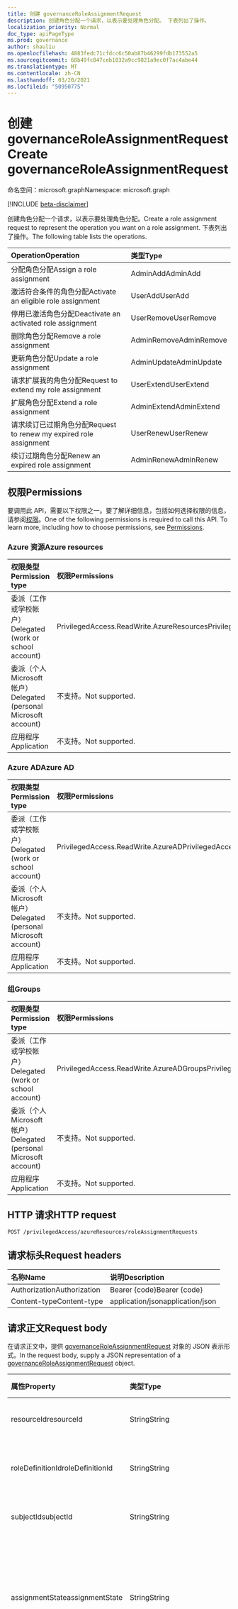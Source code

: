 ```yaml
---
title: 创建 governanceRoleAssignmentRequest
description: 创建角色分配一个请求，以表示要处理角色分配。 下表列出了操作。
localization_priority: Normal
doc_type: apiPageType
ms.prod: governance
author: shauliu
ms.openlocfilehash: 4883fedc71cfdcc6c50ab87b46299fdb173552a5
ms.sourcegitcommit: 68b49fc847ceb1032a9cc9821a9ec0f7ac4abe44
ms.translationtype: MT
ms.contentlocale: zh-CN
ms.lasthandoff: 03/20/2021
ms.locfileid: "50950775"
---
```

# <a name="create-governanceroleassignmentrequest"></a><span data-ttu-id="7748c-104">创建 governanceRoleAssignmentRequest</span><span class="sxs-lookup"><span data-stu-id="7748c-104">Create governanceRoleAssignmentRequest</span></span>

<span data-ttu-id="7748c-105">命名空间：microsoft.graph</span><span class="sxs-lookup"><span data-stu-id="7748c-105">Namespace: microsoft.graph</span></span>

[!INCLUDE [beta-disclaimer](../../includes/beta-disclaimer.md)]

<span data-ttu-id="7748c-106">创建角色分配一个请求，以表示要处理角色分配。</span><span class="sxs-lookup"><span data-stu-id="7748c-106">Create a role assignment request to represent the operation you want on a role assignment.</span></span> <span data-ttu-id="7748c-107">下表列出了操作。</span><span class="sxs-lookup"><span data-stu-id="7748c-107">The following table lists the operations.</span></span>

| <span data-ttu-id="7748c-108">Operation</span><span class="sxs-lookup"><span data-stu-id="7748c-108">Operation</span></span>                                   | <span data-ttu-id="7748c-109">类型</span><span class="sxs-lookup"><span data-stu-id="7748c-109">Type</span></span>        |
|:--------------------------------------------|:------------|
| <span data-ttu-id="7748c-110">分配角色分配</span><span class="sxs-lookup"><span data-stu-id="7748c-110">Assign a role assignment</span></span>                    | <span data-ttu-id="7748c-111">AdminAdd</span><span class="sxs-lookup"><span data-stu-id="7748c-111">AdminAdd</span></span>    |
| <span data-ttu-id="7748c-112">激活符合条件的角色分配</span><span class="sxs-lookup"><span data-stu-id="7748c-112">Activate an eligible role assignment</span></span>        | <span data-ttu-id="7748c-113">UserAdd</span><span class="sxs-lookup"><span data-stu-id="7748c-113">UserAdd</span></span>     |
| <span data-ttu-id="7748c-114">停用已激活角色分配</span><span class="sxs-lookup"><span data-stu-id="7748c-114">Deactivate an activated role assignment</span></span>     | <span data-ttu-id="7748c-115">UserRemove</span><span class="sxs-lookup"><span data-stu-id="7748c-115">UserRemove</span></span>  |
| <span data-ttu-id="7748c-116">删除角色分配</span><span class="sxs-lookup"><span data-stu-id="7748c-116">Remove a role assignment</span></span>                    | <span data-ttu-id="7748c-117">AdminRemove</span><span class="sxs-lookup"><span data-stu-id="7748c-117">AdminRemove</span></span> |
| <span data-ttu-id="7748c-118">更新角色分配</span><span class="sxs-lookup"><span data-stu-id="7748c-118">Update a role assignment</span></span>                    | <span data-ttu-id="7748c-119">AdminUpdate</span><span class="sxs-lookup"><span data-stu-id="7748c-119">AdminUpdate</span></span> |
| <span data-ttu-id="7748c-120">请求扩展我的角色分配</span><span class="sxs-lookup"><span data-stu-id="7748c-120">Request to extend my role assignment</span></span>        | <span data-ttu-id="7748c-121">UserExtend</span><span class="sxs-lookup"><span data-stu-id="7748c-121">UserExtend</span></span>  |
| <span data-ttu-id="7748c-122">扩展角色分配</span><span class="sxs-lookup"><span data-stu-id="7748c-122">Extend a role assignment</span></span>                    | <span data-ttu-id="7748c-123">AdminExtend</span><span class="sxs-lookup"><span data-stu-id="7748c-123">AdminExtend</span></span> |
| <span data-ttu-id="7748c-124">请求续订已过期角色分配</span><span class="sxs-lookup"><span data-stu-id="7748c-124">Request to renew my expired role assignment</span></span> | <span data-ttu-id="7748c-125">UserRenew</span><span class="sxs-lookup"><span data-stu-id="7748c-125">UserRenew</span></span>   |
| <span data-ttu-id="7748c-126">续订过期角色分配</span><span class="sxs-lookup"><span data-stu-id="7748c-126">Renew an expired role assignment</span></span>            | <span data-ttu-id="7748c-127">AdminRenew</span><span class="sxs-lookup"><span data-stu-id="7748c-127">AdminRenew</span></span>  |

## <a name="permissions"></a><span data-ttu-id="7748c-128">权限</span><span class="sxs-lookup"><span data-stu-id="7748c-128">Permissions</span></span>

<span data-ttu-id="7748c-p103">要调用此 API，需要以下权限之一。要了解详细信息，包括如何选择权限的信息，请参阅[权限](/graph/permissions-reference#privileged-access-permissions)。</span><span class="sxs-lookup"><span data-stu-id="7748c-p103">One of the following permissions is required to call this API. To learn more, including how to choose permissions, see [Permissions](/graph/permissions-reference#privileged-access-permissions).</span></span>

### <a name="azure-resources"></a><span data-ttu-id="7748c-131">Azure 资源</span><span class="sxs-lookup"><span data-stu-id="7748c-131">Azure resources</span></span>

| <span data-ttu-id="7748c-132">权限类型</span><span class="sxs-lookup"><span data-stu-id="7748c-132">Permission type</span></span> | <span data-ttu-id="7748c-133">权限</span><span class="sxs-lookup"><span data-stu-id="7748c-133">Permissions</span></span> |
|:--------------- |:----------- |
| <span data-ttu-id="7748c-134">委派（工作或学校帐户）</span><span class="sxs-lookup"><span data-stu-id="7748c-134">Delegated (work or school account)</span></span> | <span data-ttu-id="7748c-135">PrivilegedAccess.ReadWrite.AzureResources</span><span class="sxs-lookup"><span data-stu-id="7748c-135">PrivilegedAccess.ReadWrite.AzureResources</span></span> |
| <span data-ttu-id="7748c-136">委派（个人 Microsoft 帐户）</span><span class="sxs-lookup"><span data-stu-id="7748c-136">Delegated (personal Microsoft account)</span></span> | <span data-ttu-id="7748c-137">不支持。</span><span class="sxs-lookup"><span data-stu-id="7748c-137">Not supported.</span></span> |
| <span data-ttu-id="7748c-138">应用程序</span><span class="sxs-lookup"><span data-stu-id="7748c-138">Application</span></span> | <span data-ttu-id="7748c-139">不支持。</span><span class="sxs-lookup"><span data-stu-id="7748c-139">Not supported.</span></span> |

### <a name="azure-ad"></a><span data-ttu-id="7748c-140">Azure AD</span><span class="sxs-lookup"><span data-stu-id="7748c-140">Azure AD</span></span>

| <span data-ttu-id="7748c-141">权限类型</span><span class="sxs-lookup"><span data-stu-id="7748c-141">Permission type</span></span> | <span data-ttu-id="7748c-142">权限</span><span class="sxs-lookup"><span data-stu-id="7748c-142">Permissions</span></span> |
|:--------------- |:----------- |
| <span data-ttu-id="7748c-143">委派（工作或学校帐户）</span><span class="sxs-lookup"><span data-stu-id="7748c-143">Delegated (work or school account)</span></span> | <span data-ttu-id="7748c-144">PrivilegedAccess.ReadWrite.AzureAD</span><span class="sxs-lookup"><span data-stu-id="7748c-144">PrivilegedAccess.ReadWrite.AzureAD</span></span> |
| <span data-ttu-id="7748c-145">委派（个人 Microsoft 帐户）</span><span class="sxs-lookup"><span data-stu-id="7748c-145">Delegated (personal Microsoft account)</span></span> | <span data-ttu-id="7748c-146">不支持。</span><span class="sxs-lookup"><span data-stu-id="7748c-146">Not supported.</span></span> |
| <span data-ttu-id="7748c-147">应用程序</span><span class="sxs-lookup"><span data-stu-id="7748c-147">Application</span></span> | <span data-ttu-id="7748c-148">不支持。</span><span class="sxs-lookup"><span data-stu-id="7748c-148">Not supported.</span></span> |

### <a name="groups"></a><span data-ttu-id="7748c-149">组</span><span class="sxs-lookup"><span data-stu-id="7748c-149">Groups</span></span>

|<span data-ttu-id="7748c-150">权限类型</span><span class="sxs-lookup"><span data-stu-id="7748c-150">Permission type</span></span> | <span data-ttu-id="7748c-151">权限</span><span class="sxs-lookup"><span data-stu-id="7748c-151">Permissions</span></span> |
|:-------------- |:----------- |
| <span data-ttu-id="7748c-152">委派（工作或学校帐户）</span><span class="sxs-lookup"><span data-stu-id="7748c-152">Delegated (work or school account)</span></span> | <span data-ttu-id="7748c-153">PrivilegedAccess.ReadWrite.AzureADGroups</span><span class="sxs-lookup"><span data-stu-id="7748c-153">PrivilegedAccess.ReadWrite.AzureADGroups</span></span> |
| <span data-ttu-id="7748c-154">委派（个人 Microsoft 帐户）</span><span class="sxs-lookup"><span data-stu-id="7748c-154">Delegated (personal Microsoft account)</span></span> | <span data-ttu-id="7748c-155">不支持。</span><span class="sxs-lookup"><span data-stu-id="7748c-155">Not supported.</span></span> |
| <span data-ttu-id="7748c-156">应用程序</span><span class="sxs-lookup"><span data-stu-id="7748c-156">Application</span></span> | <span data-ttu-id="7748c-157">不支持。</span><span class="sxs-lookup"><span data-stu-id="7748c-157">Not supported.</span></span> |

## <a name="http-request"></a><span data-ttu-id="7748c-158">HTTP 请求</span><span class="sxs-lookup"><span data-stu-id="7748c-158">HTTP request</span></span>

<!-- { "blockType": "ignored" } -->

```http
POST /privilegedAccess/azureResources/roleAssignmentRequests
```

## <a name="request-headers"></a><span data-ttu-id="7748c-159">请求标头</span><span class="sxs-lookup"><span data-stu-id="7748c-159">Request headers</span></span>

| <span data-ttu-id="7748c-160">名称</span><span class="sxs-lookup"><span data-stu-id="7748c-160">Name</span></span>          | <span data-ttu-id="7748c-161">说明</span><span class="sxs-lookup"><span data-stu-id="7748c-161">Description</span></span>      |
|:--------------|:-----------------|
| <span data-ttu-id="7748c-162">Authorization</span><span class="sxs-lookup"><span data-stu-id="7748c-162">Authorization</span></span> | <span data-ttu-id="7748c-163">Bearer {code}</span><span class="sxs-lookup"><span data-stu-id="7748c-163">Bearer {code}</span></span>    |
| <span data-ttu-id="7748c-164">Content-type</span><span class="sxs-lookup"><span data-stu-id="7748c-164">Content-type</span></span>  | <span data-ttu-id="7748c-165">application/json</span><span class="sxs-lookup"><span data-stu-id="7748c-165">application/json</span></span> |

## <a name="request-body"></a><span data-ttu-id="7748c-166">请求正文</span><span class="sxs-lookup"><span data-stu-id="7748c-166">Request body</span></span>

<span data-ttu-id="7748c-167">在请求正文中，提供 [governanceRoleAssignmentRequest](../resources/governanceroleassignmentrequest.md) 对象的 JSON 表示形式。</span><span class="sxs-lookup"><span data-stu-id="7748c-167">In the request body, supply a JSON representation of a [governanceRoleAssignmentRequest](../resources/governanceroleassignmentrequest.md) object.</span></span>

| <span data-ttu-id="7748c-168">属性</span><span class="sxs-lookup"><span data-stu-id="7748c-168">Property</span></span>         | <span data-ttu-id="7748c-169">类型</span><span class="sxs-lookup"><span data-stu-id="7748c-169">Type</span></span>                                                     | <span data-ttu-id="7748c-170">说明</span><span class="sxs-lookup"><span data-stu-id="7748c-170">Description</span></span> |
|:-----------------|:---------------------------------------------------------|:--|
| <span data-ttu-id="7748c-171">resourceId</span><span class="sxs-lookup"><span data-stu-id="7748c-171">resourceId</span></span>       | <span data-ttu-id="7748c-172">String</span><span class="sxs-lookup"><span data-stu-id="7748c-172">String</span></span>                                                   | <span data-ttu-id="7748c-173">资源的 ID。</span><span class="sxs-lookup"><span data-stu-id="7748c-173">The ID of the resource.</span></span> <span data-ttu-id="7748c-174">必填。</span><span class="sxs-lookup"><span data-stu-id="7748c-174">Required.</span></span> |
| <span data-ttu-id="7748c-175">roleDefinitionId</span><span class="sxs-lookup"><span data-stu-id="7748c-175">roleDefinitionId</span></span> | <span data-ttu-id="7748c-176">String</span><span class="sxs-lookup"><span data-stu-id="7748c-176">String</span></span>                                                   | <span data-ttu-id="7748c-177">角色定义的 ID。</span><span class="sxs-lookup"><span data-stu-id="7748c-177">The ID of the role definition.</span></span> <span data-ttu-id="7748c-178">必填。</span><span class="sxs-lookup"><span data-stu-id="7748c-178">Required.</span></span> |
| <span data-ttu-id="7748c-179">subjectId</span><span class="sxs-lookup"><span data-stu-id="7748c-179">subjectId</span></span>        | <span data-ttu-id="7748c-180">String</span><span class="sxs-lookup"><span data-stu-id="7748c-180">String</span></span>                                                   | <span data-ttu-id="7748c-181">主题的 ID。</span><span class="sxs-lookup"><span data-stu-id="7748c-181">The ID of the subject.</span></span> <span data-ttu-id="7748c-182">必填。</span><span class="sxs-lookup"><span data-stu-id="7748c-182">Required.</span></span> |
| <span data-ttu-id="7748c-183">assignmentState</span><span class="sxs-lookup"><span data-stu-id="7748c-183">assignmentState</span></span>  | <span data-ttu-id="7748c-184">String</span><span class="sxs-lookup"><span data-stu-id="7748c-184">String</span></span>                                                   | <span data-ttu-id="7748c-185">工作分配的状态。</span><span class="sxs-lookup"><span data-stu-id="7748c-185">The state of assignment.</span></span> <span data-ttu-id="7748c-186">值可以是 和 `Eligible` `Active` 。</span><span class="sxs-lookup"><span data-stu-id="7748c-186">The value can be `Eligible` and `Active`.</span></span> <span data-ttu-id="7748c-187">此为必需属性。</span><span class="sxs-lookup"><span data-stu-id="7748c-187">Required.</span></span> |
| <span data-ttu-id="7748c-188">type</span><span class="sxs-lookup"><span data-stu-id="7748c-188">type</span></span>             | <span data-ttu-id="7748c-189">String</span><span class="sxs-lookup"><span data-stu-id="7748c-189">String</span></span>                                                   | <span data-ttu-id="7748c-190">请求类型。</span><span class="sxs-lookup"><span data-stu-id="7748c-190">The request type.</span></span> <span data-ttu-id="7748c-191">值可以是 `AdminAdd` `UserAdd` `AdminUpdate` `AdminRemove` `UserRemove` 、、、、、 `UserExtend` `UserRenew` 和 `AdminRenew` `AdminExtend` 。</span><span class="sxs-lookup"><span data-stu-id="7748c-191">The value can be `AdminAdd`, `UserAdd`, `AdminUpdate`, `AdminRemove`, `UserRemove`, `UserExtend`, `UserRenew`, `AdminRenew`and `AdminExtend`.</span></span> <span data-ttu-id="7748c-192">必填。</span><span class="sxs-lookup"><span data-stu-id="7748c-192">Required.</span></span> |
| <span data-ttu-id="7748c-193">reason</span><span class="sxs-lookup"><span data-stu-id="7748c-193">reason</span></span>           | <span data-ttu-id="7748c-194">String</span><span class="sxs-lookup"><span data-stu-id="7748c-194">String</span></span>                                                   | <span data-ttu-id="7748c-195">需要为请求审核和审核角色分配提供原因。</span><span class="sxs-lookup"><span data-stu-id="7748c-195">The reason needs to be provided for the role assignment request for audit and review purpose.</span></span> |
| <span data-ttu-id="7748c-196">schedule</span><span class="sxs-lookup"><span data-stu-id="7748c-196">schedule</span></span>         | [<span data-ttu-id="7748c-197">governanceSchedule</span><span class="sxs-lookup"><span data-stu-id="7748c-197">governanceSchedule</span></span>](../resources/governanceschedule.md) | <span data-ttu-id="7748c-198">请求角色分配计划。</span><span class="sxs-lookup"><span data-stu-id="7748c-198">The schedule of the role assignment request.</span></span> <span data-ttu-id="7748c-199">对于 、 `UserAdd` `AdminAdd` 、 `AdminUpdate` 和 `AdminExtend` 的请求类型，是必需的。</span><span class="sxs-lookup"><span data-stu-id="7748c-199">For request type of `UserAdd`, `AdminAdd`, `AdminUpdate`, and `AdminExtend`, it is required.</span></span> |

## <a name="response"></a><span data-ttu-id="7748c-200">响应</span><span class="sxs-lookup"><span data-stu-id="7748c-200">Response</span></span>

<span data-ttu-id="7748c-201">如果成功，此方法在响应 `201 Created` 正文中返回 响应代码和 [governanceRoleAssignmentRequest](../resources/governanceroleassignmentrequest.md) 对象。</span><span class="sxs-lookup"><span data-stu-id="7748c-201">If successful, this method returns a `201 Created` response code and a [governanceRoleAssignmentRequest](../resources/governanceroleassignmentrequest.md) object in the response body.</span></span>

### <a name="error-codes"></a><span data-ttu-id="7748c-202">错误代码</span><span class="sxs-lookup"><span data-stu-id="7748c-202">Error codes</span></span>

<span data-ttu-id="7748c-203">此 API 返回标准 HTTP 错误代码。</span><span class="sxs-lookup"><span data-stu-id="7748c-203">This API returns the standard HTTP error codes.</span></span> <span data-ttu-id="7748c-204">此外，它还返回下表中列出的错误代码。</span><span class="sxs-lookup"><span data-stu-id="7748c-204">In addition, it also returns the error codes listed in the following table.</span></span>

| <span data-ttu-id="7748c-205">错误代码</span><span class="sxs-lookup"><span data-stu-id="7748c-205">Error code</span></span>     | <span data-ttu-id="7748c-206">错误消息</span><span class="sxs-lookup"><span data-stu-id="7748c-206">Error message</span></span>                               | <span data-ttu-id="7748c-207">详细信息</span><span class="sxs-lookup"><span data-stu-id="7748c-207">Details</span></span>       |
|:---------------|:--------------------------------------------|:--------------|
| <span data-ttu-id="7748c-208">400 BadRequest</span><span class="sxs-lookup"><span data-stu-id="7748c-208">400 BadRequest</span></span> | <span data-ttu-id="7748c-209">RoleNotFound</span><span class="sxs-lookup"><span data-stu-id="7748c-209">RoleNotFound</span></span>                                | <span data-ttu-id="7748c-210">`roleDefinitionId`找不到请求正文中提供的 。</span><span class="sxs-lookup"><span data-stu-id="7748c-210">The `roleDefinitionId` provided in the request body cannot be found.</span></span> |
| <span data-ttu-id="7748c-211">400 BadRequest</span><span class="sxs-lookup"><span data-stu-id="7748c-211">400 BadRequest</span></span> | <span data-ttu-id="7748c-212">ResourceIsLocked</span><span class="sxs-lookup"><span data-stu-id="7748c-212">ResourceIsLocked</span></span>                            | <span data-ttu-id="7748c-213">请求正文中提供的资源的状态为 ， `Locked` 无法创建角色分配请求。</span><span class="sxs-lookup"><span data-stu-id="7748c-213">The resource provided in the request body is in state of `Locked` and cannot create role assignment requests.</span></span> |
| <span data-ttu-id="7748c-214">400 BadRequest</span><span class="sxs-lookup"><span data-stu-id="7748c-214">400 BadRequest</span></span> | <span data-ttu-id="7748c-215">SubjectNotFound</span><span class="sxs-lookup"><span data-stu-id="7748c-215">SubjectNotFound</span></span>                             | <span data-ttu-id="7748c-216">`subjectId`找不到请求正文中提供的 。</span><span class="sxs-lookup"><span data-stu-id="7748c-216">The `subjectId` provided in the request body cannot be found.</span></span> |
| <span data-ttu-id="7748c-217">400 BadRequest</span><span class="sxs-lookup"><span data-stu-id="7748c-217">400 BadRequest</span></span> | <span data-ttu-id="7748c-218">PendingRoleAssignmentRequest</span><span class="sxs-lookup"><span data-stu-id="7748c-218">PendingRoleAssignmentRequest</span></span>                | <span data-ttu-id="7748c-219">系统中已存在待定[governanceRoleAssignmentRequest。](../resources/governanceroleassignmentrequest.md)</span><span class="sxs-lookup"><span data-stu-id="7748c-219">There already exists a pending [governanceRoleAssignmentRequest](../resources/governanceroleassignmentrequest.md) in the system.</span></span> |
| <span data-ttu-id="7748c-220">400 BadRequest</span><span class="sxs-lookup"><span data-stu-id="7748c-220">400 BadRequest</span></span> | <span data-ttu-id="7748c-221">RoleAssignmentExists</span><span class="sxs-lookup"><span data-stu-id="7748c-221">RoleAssignmentExists</span></span>                        | <span data-ttu-id="7748c-222">系统中已存在请求创建的[governanceRoleAssignment。](../resources/governanceroleassignment.md)</span><span class="sxs-lookup"><span data-stu-id="7748c-222">The [governanceRoleAssignment](../resources/governanceroleassignment.md) requested to be created already exists in the system.</span></span> |
| <span data-ttu-id="7748c-223">400 BadRequest</span><span class="sxs-lookup"><span data-stu-id="7748c-223">400 BadRequest</span></span> | <span data-ttu-id="7748c-224">RoleAssignmentDoesNotExist</span><span class="sxs-lookup"><span data-stu-id="7748c-224">RoleAssignmentDoesNotExist</span></span>                  | <span data-ttu-id="7748c-225">系统中不存在请求更新/扩展的[governanceRoleAssignment。](../resources/governanceroleassignment.md)</span><span class="sxs-lookup"><span data-stu-id="7748c-225">The [governanceRoleAssignment](../resources/governanceroleassignment.md) requested to be updated/extended does not exist in the system.</span></span> |
| <span data-ttu-id="7748c-226">400 BadRequest</span><span class="sxs-lookup"><span data-stu-id="7748c-226">400 BadRequest</span></span> | <span data-ttu-id="7748c-227">RoleAssignmentRequestPolicyValidationFailed</span><span class="sxs-lookup"><span data-stu-id="7748c-227">RoleAssignmentRequestPolicyValidationFailed</span></span> | <span data-ttu-id="7748c-228">[governanceRoleAssignmentRequest](../resources/governanceroleassignmentrequest.md)不符合内部策略，无法创建。</span><span class="sxs-lookup"><span data-stu-id="7748c-228">The [governanceRoleAssignmentRequest](../resources/governanceroleassignmentrequest.md) does not meet internal policies and cannot be created.</span></span> |

## <a name="examples"></a><span data-ttu-id="7748c-229">示例</span><span class="sxs-lookup"><span data-stu-id="7748c-229">Examples</span></span>

<span data-ttu-id="7748c-230">以下示例显示如何使用此 API。</span><span class="sxs-lookup"><span data-stu-id="7748c-230">The following examples show how to use this API.</span></span>

### <a name="example-1-administrator-assigns-user-to-a-role"></a><span data-ttu-id="7748c-231">示例 1：管理员将用户分配给角色</span><span class="sxs-lookup"><span data-stu-id="7748c-231">Example 1: Administrator assigns user to a role</span></span>

<span data-ttu-id="7748c-232">本示例中，管理员将 nawu@contoso.com 分配给"计费读取者"角色。</span><span class="sxs-lookup"><span data-stu-id="7748c-232">In this example, an administrator assigns user nawu@contoso.com to the Billing Reader role.</span></span>

 ><span data-ttu-id="7748c-233">**注意：** 除了权限之外，此示例还要求请求者至少具有一个管理员角色分配 (`Active` `owner` 或) `user access administrator` 资源。</span><span class="sxs-lookup"><span data-stu-id="7748c-233">**Note:** In addition to the permission, this example requires that the requester have at least one `Active` administrator role assignment (`owner` or `user access administrator`) on the resource.</span></span>

| <span data-ttu-id="7748c-234">属性</span><span class="sxs-lookup"><span data-stu-id="7748c-234">Property</span></span>         | <span data-ttu-id="7748c-235">类型</span><span class="sxs-lookup"><span data-stu-id="7748c-235">Type</span></span>                                                     | <span data-ttu-id="7748c-236">必需</span><span class="sxs-lookup"><span data-stu-id="7748c-236">Required</span></span>                 | <span data-ttu-id="7748c-237">值</span><span class="sxs-lookup"><span data-stu-id="7748c-237">Value</span></span> |
|:-----------------|:---------------------------------------------------------|:-------------------------|:--|
| <span data-ttu-id="7748c-238">resourceId</span><span class="sxs-lookup"><span data-stu-id="7748c-238">resourceId</span></span>       | <span data-ttu-id="7748c-239">String</span><span class="sxs-lookup"><span data-stu-id="7748c-239">String</span></span>                                                   | <span data-ttu-id="7748c-240">是</span><span class="sxs-lookup"><span data-stu-id="7748c-240">Yes</span></span>                      | \<resourceId\> |
| <span data-ttu-id="7748c-241">roleDefinitionId</span><span class="sxs-lookup"><span data-stu-id="7748c-241">roleDefinitionId</span></span> | <span data-ttu-id="7748c-242">字符串</span><span class="sxs-lookup"><span data-stu-id="7748c-242">String</span></span>                                                   | <span data-ttu-id="7748c-243">是</span><span class="sxs-lookup"><span data-stu-id="7748c-243">Yes</span></span>                      | \<roleDefinitionId\> |
| <span data-ttu-id="7748c-244">subjectId</span><span class="sxs-lookup"><span data-stu-id="7748c-244">subjectId</span></span>        | <span data-ttu-id="7748c-245">字符串</span><span class="sxs-lookup"><span data-stu-id="7748c-245">String</span></span>                                                   | <span data-ttu-id="7748c-246">是</span><span class="sxs-lookup"><span data-stu-id="7748c-246">Yes</span></span>                      | \<subjectId\> |
| <span data-ttu-id="7748c-247">assignmentState</span><span class="sxs-lookup"><span data-stu-id="7748c-247">assignmentState</span></span>  | <span data-ttu-id="7748c-248">字符串</span><span class="sxs-lookup"><span data-stu-id="7748c-248">String</span></span>                                                   | <span data-ttu-id="7748c-249">是</span><span class="sxs-lookup"><span data-stu-id="7748c-249">Yes</span></span>                      | <span data-ttu-id="7748c-250">符合条件的/活动的</span><span class="sxs-lookup"><span data-stu-id="7748c-250">Eligible / Active</span></span> |
| <span data-ttu-id="7748c-251">type</span><span class="sxs-lookup"><span data-stu-id="7748c-251">type</span></span>             | <span data-ttu-id="7748c-252">字符串</span><span class="sxs-lookup"><span data-stu-id="7748c-252">String</span></span>                                                   | <span data-ttu-id="7748c-253">是</span><span class="sxs-lookup"><span data-stu-id="7748c-253">Yes</span></span>                      | <span data-ttu-id="7748c-254">AdminAdd</span><span class="sxs-lookup"><span data-stu-id="7748c-254">AdminAdd</span></span> |
| <span data-ttu-id="7748c-255">reason</span><span class="sxs-lookup"><span data-stu-id="7748c-255">reason</span></span>           | <span data-ttu-id="7748c-256">String</span><span class="sxs-lookup"><span data-stu-id="7748c-256">String</span></span>                                                   | <span data-ttu-id="7748c-257">取决于角色设置</span><span class="sxs-lookup"><span data-stu-id="7748c-257">depends on role Settings</span></span> |   |
| <span data-ttu-id="7748c-258">schedule</span><span class="sxs-lookup"><span data-stu-id="7748c-258">schedule</span></span>         | [<span data-ttu-id="7748c-259">governanceSchedule</span><span class="sxs-lookup"><span data-stu-id="7748c-259">governanceSchedule</span></span>](../resources/governanceschedule.md) | <span data-ttu-id="7748c-260">是</span><span class="sxs-lookup"><span data-stu-id="7748c-260">Yes</span></span>                      |   |

#### <a name="request"></a><span data-ttu-id="7748c-261">请求</span><span class="sxs-lookup"><span data-stu-id="7748c-261">Request</span></span>


# <a name="http"></a>[<span data-ttu-id="7748c-262">HTTP</span><span class="sxs-lookup"><span data-stu-id="7748c-262">HTTP</span></span>](#tab/http)
<!-- {
  "blockType": "request",
  "name": "governanceroleassignmentrequest_post_1"
}-->

```http
POST https://graph.microsoft.com/beta/privilegedAccess/azureResources/roleAssignmentRequests
Content-type: application/json

{
  "roleDefinitionId": "ea48ad5e-e3b0-4d10-af54-39a45bbfe68d",
  "resourceId": "e5e7d29d-5465-45ac-885f-4716a5ee74b5",
  "subjectId": "918e54be-12c4-4f4c-a6d3-2ee0e3661c51",
  "assignmentState": "Eligible",
  "type": "AdminAdd",
  "reason": "Assign an eligible role",
  "schedule": {
    "startDateTime": "2018-05-12T23:37:43.356Z",
    "endDateTime": "2018-11-08T23:37:43.356Z",
    "type": "Once"
  }
}
```
# <a name="c"></a>[<span data-ttu-id="7748c-263">C#</span><span class="sxs-lookup"><span data-stu-id="7748c-263">C#</span></span>](#tab/csharp)
[!INCLUDE [sample-code](../includes/snippets/csharp/governanceroleassignmentrequest-post-1-csharp-snippets.md)]
[!INCLUDE [sdk-documentation](../includes/snippets/snippets-sdk-documentation-link.md)]

# <a name="javascript"></a>[<span data-ttu-id="7748c-264">JavaScript</span><span class="sxs-lookup"><span data-stu-id="7748c-264">JavaScript</span></span>](#tab/javascript)
[!INCLUDE [sample-code](../includes/snippets/javascript/governanceroleassignmentrequest-post-1-javascript-snippets.md)]
[!INCLUDE [sdk-documentation](../includes/snippets/snippets-sdk-documentation-link.md)]

# <a name="objective-c"></a>[<span data-ttu-id="7748c-265">Objective-C</span><span class="sxs-lookup"><span data-stu-id="7748c-265">Objective-C</span></span>](#tab/objc)
[!INCLUDE [sample-code](../includes/snippets/objc/governanceroleassignmentrequest-post-1-objc-snippets.md)]
[!INCLUDE [sdk-documentation](../includes/snippets/snippets-sdk-documentation-link.md)]

# <a name="java"></a>[<span data-ttu-id="7748c-266">Java</span><span class="sxs-lookup"><span data-stu-id="7748c-266">Java</span></span>](#tab/java)
[!INCLUDE [sample-code](../includes/snippets/java/governanceroleassignmentrequest-post-1-java-snippets.md)]
[!INCLUDE [sdk-documentation](../includes/snippets/snippets-sdk-documentation-link.md)]

---


<!-- markdownlint-disable MD024 -->

#### <a name="response"></a><span data-ttu-id="7748c-267">响应</span><span class="sxs-lookup"><span data-stu-id="7748c-267">Response</span></span>

<!-- {
  "blockType": "response",
  "truncated": false,
  "@odata.type": "microsoft.graph.governanceRoleAssignmentRequest"
} -->

```http
HTTP/1.1 201 Created
Content-type: application/json

{
  "@odata.context": "https://graph.microsoft.com/beta/$metadata#governanceRoleAssignmentRequests/$entity",
  "id": "1232e4ea-741a-4be5-8044-5edabdd61672",
  "resourceId": "e5e7d29d-5465-45ac-885f-4716a5ee74b5",
  "roleDefinitionId": "ea48ad5e-e3b0-4d10-af54-39a45bbfe68d",
  "subjectId": "918e54be-12c4-4f4c-a6d3-2ee0e3661c51",
  "linkedEligibleRoleAssignmentId": "",
  "type": "AdminAdd",
  "assignmentState": "Eligible",
  "requestedDateTime": "0001-01-01T00:00:00Z",
  "reason": "Evaluate Only",
  "status": {
    "status": "InProgress",
    "subStatus": "Granted",
    "statusDetails": [
      {
        "key": "AdminRequestRule",
        "value": "Grant"
      },
      {
        "key": "ExpirationRule",
        "value": "Grant"
      },
      {
        "key": "MfaRule",
        "value": "Grant"
      }
    ]
  },
  "schedule": {
    "type": "Once",
    "startDateTime": "2018-05-12T23:37:43.356Z",
    "endDateTime": "2018-11-08T23:37:43.356Z",
    "duration": "PT0S"
  }
}
```

### <a name="example-2-user-activates-eligible-role"></a><span data-ttu-id="7748c-268">示例 2：用户激活符合条件的角色</span><span class="sxs-lookup"><span data-stu-id="7748c-268">Example 2: User activates eligible role</span></span>

<span data-ttu-id="7748c-269">本示例中，用户 nawu@contoso.com 激活符合条件的计费读取者角色。</span><span class="sxs-lookup"><span data-stu-id="7748c-269">In this example, the user nawu@contoso.com activates the eligible Billing Reader role.</span></span>

| <span data-ttu-id="7748c-270">属性</span><span class="sxs-lookup"><span data-stu-id="7748c-270">Property</span></span>         | <span data-ttu-id="7748c-271">类型</span><span class="sxs-lookup"><span data-stu-id="7748c-271">Type</span></span>                                                     | <span data-ttu-id="7748c-272">必需</span><span class="sxs-lookup"><span data-stu-id="7748c-272">Required</span></span>                 | <span data-ttu-id="7748c-273">值</span><span class="sxs-lookup"><span data-stu-id="7748c-273">Value</span></span> |
|:-----------------|:---------------------------------------------------------|:-------------------------|:--|
| <span data-ttu-id="7748c-274">resourceId</span><span class="sxs-lookup"><span data-stu-id="7748c-274">resourceId</span></span>       | <span data-ttu-id="7748c-275">String</span><span class="sxs-lookup"><span data-stu-id="7748c-275">String</span></span>                                                   | <span data-ttu-id="7748c-276">是</span><span class="sxs-lookup"><span data-stu-id="7748c-276">Yes</span></span>                      | \<resourceId\> |
| <span data-ttu-id="7748c-277">roleDefinitionId</span><span class="sxs-lookup"><span data-stu-id="7748c-277">roleDefinitionId</span></span> | <span data-ttu-id="7748c-278">字符串</span><span class="sxs-lookup"><span data-stu-id="7748c-278">String</span></span>                                                   | <span data-ttu-id="7748c-279">是</span><span class="sxs-lookup"><span data-stu-id="7748c-279">Yes</span></span>                      | \<roleDefinitionId\> |
| <span data-ttu-id="7748c-280">subjectId</span><span class="sxs-lookup"><span data-stu-id="7748c-280">subjectId</span></span>        | <span data-ttu-id="7748c-281">字符串</span><span class="sxs-lookup"><span data-stu-id="7748c-281">String</span></span>                                                   | <span data-ttu-id="7748c-282">是</span><span class="sxs-lookup"><span data-stu-id="7748c-282">Yes</span></span>                      | \<subjectId\> |
| <span data-ttu-id="7748c-283">assignmentState</span><span class="sxs-lookup"><span data-stu-id="7748c-283">assignmentState</span></span>  | <span data-ttu-id="7748c-284">字符串</span><span class="sxs-lookup"><span data-stu-id="7748c-284">String</span></span>                                                   | <span data-ttu-id="7748c-285">是</span><span class="sxs-lookup"><span data-stu-id="7748c-285">Yes</span></span>                      | <span data-ttu-id="7748c-286">活动</span><span class="sxs-lookup"><span data-stu-id="7748c-286">Active</span></span> |
| <span data-ttu-id="7748c-287">type</span><span class="sxs-lookup"><span data-stu-id="7748c-287">type</span></span>             | <span data-ttu-id="7748c-288">字符串</span><span class="sxs-lookup"><span data-stu-id="7748c-288">String</span></span>                                                   | <span data-ttu-id="7748c-289">是</span><span class="sxs-lookup"><span data-stu-id="7748c-289">Yes</span></span>                      | <span data-ttu-id="7748c-290">UserAdd</span><span class="sxs-lookup"><span data-stu-id="7748c-290">UserAdd</span></span> |
| <span data-ttu-id="7748c-291">reason</span><span class="sxs-lookup"><span data-stu-id="7748c-291">reason</span></span>           | <span data-ttu-id="7748c-292">String</span><span class="sxs-lookup"><span data-stu-id="7748c-292">String</span></span>                                                   | <span data-ttu-id="7748c-293">取决于角色设置</span><span class="sxs-lookup"><span data-stu-id="7748c-293">depends on role Settings</span></span> |   |
| <span data-ttu-id="7748c-294">schedule</span><span class="sxs-lookup"><span data-stu-id="7748c-294">schedule</span></span>         | [<span data-ttu-id="7748c-295">governanceSchedule</span><span class="sxs-lookup"><span data-stu-id="7748c-295">governanceSchedule</span></span>](../resources/governanceschedule.md) | <span data-ttu-id="7748c-296">是</span><span class="sxs-lookup"><span data-stu-id="7748c-296">Yes</span></span>                      |   |

#### <a name="request"></a><span data-ttu-id="7748c-297">请求</span><span class="sxs-lookup"><span data-stu-id="7748c-297">Request</span></span>


# <a name="http"></a>[<span data-ttu-id="7748c-298">HTTP</span><span class="sxs-lookup"><span data-stu-id="7748c-298">HTTP</span></span>](#tab/http)
<!-- {
  "blockType": "request",
  "name": "governanceroleassignmentrequest_post_2"
}-->

```http
POST https://graph.microsoft.com/beta/privilegedAccess/azureResources/roleAssignmentRequests
Content-type: application/json

{
  "roleDefinitionId": "8b4d1d51-08e9-4254-b0a6-b16177aae376",
  "resourceId": "e5e7d29d-5465-45ac-885f-4716a5ee74b5",
  "subjectId": "918e54be-12c4-4f4c-a6d3-2ee0e3661c51",
  "assignmentState": "Active",
  "type": "UserAdd",
  "reason": "Activate the owner role",
  "schedule": {
    "type": "Once",
    "startDateTime": "2018-05-12T23:28:43.537Z",
    "duration": "PT9H"
  },
  "linkedEligibleRoleAssignmentId": "e327f4be-42a0-47a2-8579-0a39b025b394"
}
```
# <a name="c"></a>[<span data-ttu-id="7748c-299">C#</span><span class="sxs-lookup"><span data-stu-id="7748c-299">C#</span></span>](#tab/csharp)
[!INCLUDE [sample-code](../includes/snippets/csharp/governanceroleassignmentrequest-post-2-csharp-snippets.md)]
[!INCLUDE [sdk-documentation](../includes/snippets/snippets-sdk-documentation-link.md)]

# <a name="javascript"></a>[<span data-ttu-id="7748c-300">JavaScript</span><span class="sxs-lookup"><span data-stu-id="7748c-300">JavaScript</span></span>](#tab/javascript)
[!INCLUDE [sample-code](../includes/snippets/javascript/governanceroleassignmentrequest-post-2-javascript-snippets.md)]
[!INCLUDE [sdk-documentation](../includes/snippets/snippets-sdk-documentation-link.md)]

# <a name="objective-c"></a>[<span data-ttu-id="7748c-301">Objective-C</span><span class="sxs-lookup"><span data-stu-id="7748c-301">Objective-C</span></span>](#tab/objc)
[!INCLUDE [sample-code](../includes/snippets/objc/governanceroleassignmentrequest-post-2-objc-snippets.md)]
[!INCLUDE [sdk-documentation](../includes/snippets/snippets-sdk-documentation-link.md)]

# <a name="java"></a>[<span data-ttu-id="7748c-302">Java</span><span class="sxs-lookup"><span data-stu-id="7748c-302">Java</span></span>](#tab/java)
[!INCLUDE [sample-code](../includes/snippets/java/governanceroleassignmentrequest-post-2-java-snippets.md)]
[!INCLUDE [sdk-documentation](../includes/snippets/snippets-sdk-documentation-link.md)]

---


#### <a name="response"></a><span data-ttu-id="7748c-303">响应</span><span class="sxs-lookup"><span data-stu-id="7748c-303">Response</span></span>

<!-- {
  "blockType": "response",
  "truncated": false,
  "@odata.type": "microsoft.graph.governanceRoleAssignmentRequest"
} -->

```http
HTTP/1.1 201 Created
Content-type: application/json

{
  "@odata.context": "https://graph.microsoft.com/beta/$metadata#governanceRoleAssignmentRequests/$entity",
  "id": "3ad49a7c-918e-4d86-9f84-fab28f8658c0",
  "resourceId": "e5e7d29d-5465-45ac-885f-4716a5ee74b5",
  "roleDefinitionId": "8b4d1d51-08e9-4254-b0a6-b16177aae376",
  "subjectId": "918e54be-12c4-4f4c-a6d3-2ee0e3661c51",
  "linkedEligibleRoleAssignmentId": "e327f4be-42a0-47a2-8579-0a39b025b394",
  "type": "UserAdd",
  "assignmentState": "Active",
  "requestedDateTime": "0001-01-01T00:00:00Z",
  "reason": "Activate the owner role",
  "status": {
    "status": "InProgress",
    "subStatus": "Granted",
    "statusDetails": [
      {
        "key": "EligibilityRule",
        "value": "Grant"
      },
      {
        "key": "ExpirationRule",
        "value": "Grant"
      },
      {
        "key": "MfaRule",
        "value": "Grant"
      },
      {
        "key": "JustificationRule",
        "value": "Grant"
      },
      {
        "key": "ActivationDayRule",
        "value": "Grant"
      },
      {
        "key": "ApprovalRule",
        "value": "Grant"
      }
    ]
  },
  "schedule": {
    "type": "Once",
    "startDateTime": "2018-05-12T23:28:43.537Z",
    "endDateTime": "0001-01-01T00:00:00Z",
    "duration": "PT9H"
  }
}
```

### <a name="example-3-user-deactivates-an-assigned-role"></a><span data-ttu-id="7748c-304">示例 3：用户停用分配的角色</span><span class="sxs-lookup"><span data-stu-id="7748c-304">Example 3: User deactivates an assigned role</span></span>

<span data-ttu-id="7748c-305">本示例中，用户 nawu@contoso.com 活动"计费读取者"角色。</span><span class="sxs-lookup"><span data-stu-id="7748c-305">In this example, the user nawu@contoso.com deactivates the active Billing Reader role.</span></span>

| <span data-ttu-id="7748c-306">属性</span><span class="sxs-lookup"><span data-stu-id="7748c-306">Property</span></span>         | <span data-ttu-id="7748c-307">类型</span><span class="sxs-lookup"><span data-stu-id="7748c-307">Type</span></span>                                                     | <span data-ttu-id="7748c-308">必需</span><span class="sxs-lookup"><span data-stu-id="7748c-308">Required</span></span> | <span data-ttu-id="7748c-309">值</span><span class="sxs-lookup"><span data-stu-id="7748c-309">Value</span></span> |
|:-----------------|:---------------------------------------------------------|:---------|:--|
| <span data-ttu-id="7748c-310">resourceId</span><span class="sxs-lookup"><span data-stu-id="7748c-310">resourceId</span></span>       | <span data-ttu-id="7748c-311">String</span><span class="sxs-lookup"><span data-stu-id="7748c-311">String</span></span>                                                   | <span data-ttu-id="7748c-312">是</span><span class="sxs-lookup"><span data-stu-id="7748c-312">Yes</span></span>      | \<resourceId\> |
| <span data-ttu-id="7748c-313">roleDefinitionId</span><span class="sxs-lookup"><span data-stu-id="7748c-313">roleDefinitionId</span></span> | <span data-ttu-id="7748c-314">字符串</span><span class="sxs-lookup"><span data-stu-id="7748c-314">String</span></span>                                                   | <span data-ttu-id="7748c-315">是</span><span class="sxs-lookup"><span data-stu-id="7748c-315">Yes</span></span>      | \<roleDefinitionId\> |
| <span data-ttu-id="7748c-316">subjectId</span><span class="sxs-lookup"><span data-stu-id="7748c-316">subjectId</span></span>        | <span data-ttu-id="7748c-317">字符串</span><span class="sxs-lookup"><span data-stu-id="7748c-317">String</span></span>                                                   | <span data-ttu-id="7748c-318">是</span><span class="sxs-lookup"><span data-stu-id="7748c-318">Yes</span></span>      | \<subjectId\> |
| <span data-ttu-id="7748c-319">assignmentState</span><span class="sxs-lookup"><span data-stu-id="7748c-319">assignmentState</span></span>  | <span data-ttu-id="7748c-320">字符串</span><span class="sxs-lookup"><span data-stu-id="7748c-320">String</span></span>                                                   | <span data-ttu-id="7748c-321">是</span><span class="sxs-lookup"><span data-stu-id="7748c-321">Yes</span></span>      | <span data-ttu-id="7748c-322">活动</span><span class="sxs-lookup"><span data-stu-id="7748c-322">Active</span></span> |
| <span data-ttu-id="7748c-323">type</span><span class="sxs-lookup"><span data-stu-id="7748c-323">type</span></span>             | <span data-ttu-id="7748c-324">字符串</span><span class="sxs-lookup"><span data-stu-id="7748c-324">String</span></span>                                                   | <span data-ttu-id="7748c-325">是</span><span class="sxs-lookup"><span data-stu-id="7748c-325">Yes</span></span>      | <span data-ttu-id="7748c-326">UserRemove</span><span class="sxs-lookup"><span data-stu-id="7748c-326">UserRemove</span></span> |
| <span data-ttu-id="7748c-327">reason</span><span class="sxs-lookup"><span data-stu-id="7748c-327">reason</span></span>           | <span data-ttu-id="7748c-328">字符串</span><span class="sxs-lookup"><span data-stu-id="7748c-328">String</span></span>                                                   | <span data-ttu-id="7748c-329">否</span><span class="sxs-lookup"><span data-stu-id="7748c-329">No</span></span>       |   |
| <span data-ttu-id="7748c-330">schedule</span><span class="sxs-lookup"><span data-stu-id="7748c-330">schedule</span></span>         | [<span data-ttu-id="7748c-331">governanceSchedule</span><span class="sxs-lookup"><span data-stu-id="7748c-331">governanceSchedule</span></span>](../resources/governanceschedule.md) | <span data-ttu-id="7748c-332">否</span><span class="sxs-lookup"><span data-stu-id="7748c-332">No</span></span>       |   |

#### <a name="request"></a><span data-ttu-id="7748c-333">请求</span><span class="sxs-lookup"><span data-stu-id="7748c-333">Request</span></span>


# <a name="http"></a>[<span data-ttu-id="7748c-334">HTTP</span><span class="sxs-lookup"><span data-stu-id="7748c-334">HTTP</span></span>](#tab/http)
<!-- {
  "blockType": "request",
  "name": "governanceroleassignmentrequest_post_3"
}-->

```http
POST https://graph.microsoft.com/beta/privilegedAccess/azureResources/roleAssignmentRequests
Content-type: application/json

{
  "roleDefinitionId": "bc75b4e6-7403-4243-bf2f-d1f6990be122",
  "resourceId": "fb016e3a-c3ed-4d9d-96b6-a54cd4f0b735",
  "subjectId": "918e54be-12c4-4f4c-a6d3-2ee0e3661c51",
  "assignmentState": "Active",
  "type": "UserRemove",
  "reason": "Deactivate the role",
  "linkedEligibleRoleAssignmentId": "cb8a533e-02d5-42ad-8499-916b1e4822ec"
}
```
# <a name="c"></a>[<span data-ttu-id="7748c-335">C#</span><span class="sxs-lookup"><span data-stu-id="7748c-335">C#</span></span>](#tab/csharp)
[!INCLUDE [sample-code](../includes/snippets/csharp/governanceroleassignmentrequest-post-3-csharp-snippets.md)]
[!INCLUDE [sdk-documentation](../includes/snippets/snippets-sdk-documentation-link.md)]

# <a name="javascript"></a>[<span data-ttu-id="7748c-336">JavaScript</span><span class="sxs-lookup"><span data-stu-id="7748c-336">JavaScript</span></span>](#tab/javascript)
[!INCLUDE [sample-code](../includes/snippets/javascript/governanceroleassignmentrequest-post-3-javascript-snippets.md)]
[!INCLUDE [sdk-documentation](../includes/snippets/snippets-sdk-documentation-link.md)]

# <a name="objective-c"></a>[<span data-ttu-id="7748c-337">Objective-C</span><span class="sxs-lookup"><span data-stu-id="7748c-337">Objective-C</span></span>](#tab/objc)
[!INCLUDE [sample-code](../includes/snippets/objc/governanceroleassignmentrequest-post-3-objc-snippets.md)]
[!INCLUDE [sdk-documentation](../includes/snippets/snippets-sdk-documentation-link.md)]

# <a name="java"></a>[<span data-ttu-id="7748c-338">Java</span><span class="sxs-lookup"><span data-stu-id="7748c-338">Java</span></span>](#tab/java)
[!INCLUDE [sample-code](../includes/snippets/java/governanceroleassignmentrequest-post-3-java-snippets.md)]
[!INCLUDE [sdk-documentation](../includes/snippets/snippets-sdk-documentation-link.md)]

---


#### <a name="response"></a><span data-ttu-id="7748c-339">响应</span><span class="sxs-lookup"><span data-stu-id="7748c-339">Response</span></span>

<!-- {
  "blockType": "response",
  "truncated": false,
  "@odata.type": "microsoft.graph.governanceRoleAssignmentRequest"
} -->

```http
HTTP/1.1 201 Created
Content-type: application/json

{
  "@odata.context": "https://graph.microsoft.com/beta/$metadata#governanceRoleAssignmentRequests/$entity",
  "id": "abfcdb57-8e5d-42a0-ae67-7598b96fddb1",
  "resourceId": "fb016e3a-c3ed-4d9d-96b6-a54cd4f0b735",
  "roleDefinitionId": "bc75b4e6-7403-4243-bf2f-d1f6990be122",
  "subjectId": "918e54be-12c4-4f4c-a6d3-2ee0e3661c51",
  "linkedEligibleRoleAssignmentId": "cb8a533e-02d5-42ad-8499-916b1e4822ec",
  "type": "UserRemove",
  "assignmentState": "Active",
  "requestedDateTime": "0001-01-01T00:00:00Z",
  "reason": "Evaluate only",
  "schedule": null,
  "status": {
    "status": "Closed",
    "subStatus": "Revoked",
    "statusDetails": []
  }
}
```

### <a name="example-4-administrator-removes-user-from-a-role"></a><span data-ttu-id="7748c-340">示例 4：管理员从角色中删除用户</span><span class="sxs-lookup"><span data-stu-id="7748c-340">Example 4: Administrator removes user from a role</span></span>

<span data-ttu-id="7748c-341">本示例中，管理员从计费读取 nawu@contoso.com 中删除用户角色。</span><span class="sxs-lookup"><span data-stu-id="7748c-341">In this example, an administrator removes the user nawu@contoso.com from the Billing Reader role.</span></span>

 ><span data-ttu-id="7748c-342">**注意：** 除了权限之外，此示例还要求请求者至少具有一个管理员角色分配 (`Active` `owner` 或) `user access administrator` 资源。</span><span class="sxs-lookup"><span data-stu-id="7748c-342">**Note:** In addition to the permission, this example requires that the requester have at least one `Active` administrator role assignment (`owner` or `user access administrator`) on the resource.</span></span>

| <span data-ttu-id="7748c-343">属性</span><span class="sxs-lookup"><span data-stu-id="7748c-343">Property</span></span>         | <span data-ttu-id="7748c-344">类型</span><span class="sxs-lookup"><span data-stu-id="7748c-344">Type</span></span>                                                     | <span data-ttu-id="7748c-345">必需</span><span class="sxs-lookup"><span data-stu-id="7748c-345">Required</span></span> | <span data-ttu-id="7748c-346">值</span><span class="sxs-lookup"><span data-stu-id="7748c-346">Value</span></span> |
|:-----------------|:---------------------------------------------------------|:---------|:--|
| <span data-ttu-id="7748c-347">resourceId</span><span class="sxs-lookup"><span data-stu-id="7748c-347">resourceId</span></span>       | <span data-ttu-id="7748c-348">String</span><span class="sxs-lookup"><span data-stu-id="7748c-348">String</span></span>                                                   | <span data-ttu-id="7748c-349">是</span><span class="sxs-lookup"><span data-stu-id="7748c-349">Yes</span></span>      | \<resourceId\> |
| <span data-ttu-id="7748c-350">roleDefinitionId</span><span class="sxs-lookup"><span data-stu-id="7748c-350">roleDefinitionId</span></span> | <span data-ttu-id="7748c-351">字符串</span><span class="sxs-lookup"><span data-stu-id="7748c-351">String</span></span>                                                   | <span data-ttu-id="7748c-352">是</span><span class="sxs-lookup"><span data-stu-id="7748c-352">Yes</span></span>      | \<roleDefinitionId\> |
| <span data-ttu-id="7748c-353">subjectId</span><span class="sxs-lookup"><span data-stu-id="7748c-353">subjectId</span></span>        | <span data-ttu-id="7748c-354">字符串</span><span class="sxs-lookup"><span data-stu-id="7748c-354">String</span></span>                                                   | <span data-ttu-id="7748c-355">是</span><span class="sxs-lookup"><span data-stu-id="7748c-355">Yes</span></span>      | \<subjectId\> |
| <span data-ttu-id="7748c-356">assignmentState</span><span class="sxs-lookup"><span data-stu-id="7748c-356">assignmentState</span></span>  | <span data-ttu-id="7748c-357">字符串</span><span class="sxs-lookup"><span data-stu-id="7748c-357">String</span></span>                                                   | <span data-ttu-id="7748c-358">是</span><span class="sxs-lookup"><span data-stu-id="7748c-358">Yes</span></span>      | <span data-ttu-id="7748c-359">符合条件的/活动的</span><span class="sxs-lookup"><span data-stu-id="7748c-359">Eligible / Active</span></span> |
| <span data-ttu-id="7748c-360">type</span><span class="sxs-lookup"><span data-stu-id="7748c-360">type</span></span>             | <span data-ttu-id="7748c-361">字符串</span><span class="sxs-lookup"><span data-stu-id="7748c-361">String</span></span>                                                   | <span data-ttu-id="7748c-362">是</span><span class="sxs-lookup"><span data-stu-id="7748c-362">Yes</span></span>      | <span data-ttu-id="7748c-363">AdminRemove</span><span class="sxs-lookup"><span data-stu-id="7748c-363">AdminRemove</span></span> |
| <span data-ttu-id="7748c-364">reason</span><span class="sxs-lookup"><span data-stu-id="7748c-364">reason</span></span>           | <span data-ttu-id="7748c-365">字符串</span><span class="sxs-lookup"><span data-stu-id="7748c-365">String</span></span>                                                   | <span data-ttu-id="7748c-366">否</span><span class="sxs-lookup"><span data-stu-id="7748c-366">No</span></span>       |   |
| <span data-ttu-id="7748c-367">schedule</span><span class="sxs-lookup"><span data-stu-id="7748c-367">schedule</span></span>         | [<span data-ttu-id="7748c-368">governanceSchedule</span><span class="sxs-lookup"><span data-stu-id="7748c-368">governanceSchedule</span></span>](../resources/governanceschedule.md) | <span data-ttu-id="7748c-369">否</span><span class="sxs-lookup"><span data-stu-id="7748c-369">No</span></span>       |   |

#### <a name="request"></a><span data-ttu-id="7748c-370">请求</span><span class="sxs-lookup"><span data-stu-id="7748c-370">Request</span></span>


# <a name="http"></a>[<span data-ttu-id="7748c-371">HTTP</span><span class="sxs-lookup"><span data-stu-id="7748c-371">HTTP</span></span>](#tab/http)
<!-- {
  "blockType": "request",
  "name": "governanceroleassignmentrequest_post_4"
}-->

```http
POST https://graph.microsoft.com/beta/privilegedAccess/azureResources/roleAssignmentRequests
Content-type: application/json

{
  "roleDefinitionId": "65bb4622-61f5-4f25-9d75-d0e20cf92019",
  "resourceId": "e5e7d29d-5465-45ac-885f-4716a5ee74b5",
  "subjectId": "74765671-9ca4-40d7-9e36-2f4a570608a6",
  "assignmentState": "Eligible",
  "type": "AdminRemove"
}
```
# <a name="c"></a>[<span data-ttu-id="7748c-372">C#</span><span class="sxs-lookup"><span data-stu-id="7748c-372">C#</span></span>](#tab/csharp)
[!INCLUDE [sample-code](../includes/snippets/csharp/governanceroleassignmentrequest-post-4-csharp-snippets.md)]
[!INCLUDE [sdk-documentation](../includes/snippets/snippets-sdk-documentation-link.md)]

# <a name="javascript"></a>[<span data-ttu-id="7748c-373">JavaScript</span><span class="sxs-lookup"><span data-stu-id="7748c-373">JavaScript</span></span>](#tab/javascript)
[!INCLUDE [sample-code](../includes/snippets/javascript/governanceroleassignmentrequest-post-4-javascript-snippets.md)]
[!INCLUDE [sdk-documentation](../includes/snippets/snippets-sdk-documentation-link.md)]

# <a name="objective-c"></a>[<span data-ttu-id="7748c-374">Objective-C</span><span class="sxs-lookup"><span data-stu-id="7748c-374">Objective-C</span></span>](#tab/objc)
[!INCLUDE [sample-code](../includes/snippets/objc/governanceroleassignmentrequest-post-4-objc-snippets.md)]
[!INCLUDE [sdk-documentation](../includes/snippets/snippets-sdk-documentation-link.md)]

# <a name="java"></a>[<span data-ttu-id="7748c-375">Java</span><span class="sxs-lookup"><span data-stu-id="7748c-375">Java</span></span>](#tab/java)
[!INCLUDE [sample-code](../includes/snippets/java/governanceroleassignmentrequest-post-4-java-snippets.md)]
[!INCLUDE [sdk-documentation](../includes/snippets/snippets-sdk-documentation-link.md)]

---


#### <a name="response"></a><span data-ttu-id="7748c-376">响应</span><span class="sxs-lookup"><span data-stu-id="7748c-376">Response</span></span>

<!-- {
  "blockType": "response",
  "truncated": false,
  "@odata.type": "microsoft.graph.governanceRoleAssignmentRequest"
} -->

```http
HTTP/1.1 201 Created
Content-type: application/json

{
  "@odata.context": "https://graph.microsoft.com/beta/$metadata#governanceRoleAssignmentRequests/$entity",
  "id": "c934fcb9-cf53-42ac-a8b4-6246f6726299",
  "resourceId": "e5e7d29d-5465-45ac-885f-4716a5ee74b5",
  "roleDefinitionId": "65bb4622-61f5-4f25-9d75-d0e20cf92019",
  "subjectId": "74765671-9ca4-40d7-9e36-2f4a570608a6",
  "linkedEligibleRoleAssignmentId": "",
  "type": "AdminRemove",
  "assignmentState": "Eligible",
  "requestedDateTime": "0001-01-01T00:00:00Z",
  "reason": null,
  "status": {
    "status": "Closed",
    "subStatus": "Revoked",
    "statusDetails": []
  },
  "schedule": null
}
```

### <a name="example-5-administrator-updates-role-assignment"></a><span data-ttu-id="7748c-377">示例 5：管理员更新角色分配</span><span class="sxs-lookup"><span data-stu-id="7748c-377">Example 5: Administrator updates role assignment</span></span>

<span data-ttu-id="7748c-378">本示例中，管理员更新角色分配所有者 nawu@contoso.com 权限。</span><span class="sxs-lookup"><span data-stu-id="7748c-378">In this example, administrators update the role assignment for the user nawu@contoso.com to Owner.</span></span>

 ><span data-ttu-id="7748c-379">**注意：** 除了权限之外，此示例还要求请求者至少具有一个管理员角色分配 (`Active` `owner` 或) `user access administrator` 资源。</span><span class="sxs-lookup"><span data-stu-id="7748c-379">**Note:** In addition to the permission, this example requires that the requester have at least one `Active` administrator role assignment (`owner` or `user access administrator`) on the resource.</span></span>

| <span data-ttu-id="7748c-380">属性</span><span class="sxs-lookup"><span data-stu-id="7748c-380">Property</span></span>         | <span data-ttu-id="7748c-381">类型</span><span class="sxs-lookup"><span data-stu-id="7748c-381">Type</span></span>                                                     | <span data-ttu-id="7748c-382">必需</span><span class="sxs-lookup"><span data-stu-id="7748c-382">Required</span></span>                | <span data-ttu-id="7748c-383">值</span><span class="sxs-lookup"><span data-stu-id="7748c-383">Value</span></span> |
|:-----------------|:---------------------------------------------------------|:------------------------|:--|
| <span data-ttu-id="7748c-384">resourceId</span><span class="sxs-lookup"><span data-stu-id="7748c-384">resourceId</span></span>       | <span data-ttu-id="7748c-385">String</span><span class="sxs-lookup"><span data-stu-id="7748c-385">String</span></span>                                                   | <span data-ttu-id="7748c-386">是</span><span class="sxs-lookup"><span data-stu-id="7748c-386">Yes</span></span>                     | \<resourceId\> |
| <span data-ttu-id="7748c-387">roleDefinitionId</span><span class="sxs-lookup"><span data-stu-id="7748c-387">roleDefinitionId</span></span> | <span data-ttu-id="7748c-388">字符串</span><span class="sxs-lookup"><span data-stu-id="7748c-388">String</span></span>                                                   | <span data-ttu-id="7748c-389">是</span><span class="sxs-lookup"><span data-stu-id="7748c-389">Yes</span></span>                     | \<roleDefinitionId\> |
| <span data-ttu-id="7748c-390">subjectId</span><span class="sxs-lookup"><span data-stu-id="7748c-390">subjectId</span></span>        | <span data-ttu-id="7748c-391">字符串</span><span class="sxs-lookup"><span data-stu-id="7748c-391">String</span></span>                                                   | <span data-ttu-id="7748c-392">是</span><span class="sxs-lookup"><span data-stu-id="7748c-392">Yes</span></span>                     | \<subjectId\> |
| <span data-ttu-id="7748c-393">assignmentState</span><span class="sxs-lookup"><span data-stu-id="7748c-393">assignmentState</span></span>  | <span data-ttu-id="7748c-394">字符串</span><span class="sxs-lookup"><span data-stu-id="7748c-394">String</span></span>                                                   | <span data-ttu-id="7748c-395">是</span><span class="sxs-lookup"><span data-stu-id="7748c-395">Yes</span></span>                     | <span data-ttu-id="7748c-396">符合条件的/活动的</span><span class="sxs-lookup"><span data-stu-id="7748c-396">Eligible / Active</span></span> |
| <span data-ttu-id="7748c-397">type</span><span class="sxs-lookup"><span data-stu-id="7748c-397">type</span></span>             | <span data-ttu-id="7748c-398">字符串</span><span class="sxs-lookup"><span data-stu-id="7748c-398">String</span></span>                                                   | <span data-ttu-id="7748c-399">是</span><span class="sxs-lookup"><span data-stu-id="7748c-399">Yes</span></span>                     | <span data-ttu-id="7748c-400">AdminUpdate</span><span class="sxs-lookup"><span data-stu-id="7748c-400">AdminUpdate</span></span> |
| <span data-ttu-id="7748c-401">reason</span><span class="sxs-lookup"><span data-stu-id="7748c-401">reason</span></span>           | <span data-ttu-id="7748c-402">String</span><span class="sxs-lookup"><span data-stu-id="7748c-402">String</span></span>                                                   | <span data-ttu-id="7748c-403">取决于 roleSettings</span><span class="sxs-lookup"><span data-stu-id="7748c-403">depends on roleSettings</span></span> |   |
| <span data-ttu-id="7748c-404">schedule</span><span class="sxs-lookup"><span data-stu-id="7748c-404">schedule</span></span>         | [<span data-ttu-id="7748c-405">governanceSchedule</span><span class="sxs-lookup"><span data-stu-id="7748c-405">governanceSchedule</span></span>](../resources/governanceschedule.md) | <span data-ttu-id="7748c-406">是</span><span class="sxs-lookup"><span data-stu-id="7748c-406">Yes</span></span>                     |   |

#### <a name="request"></a><span data-ttu-id="7748c-407">请求</span><span class="sxs-lookup"><span data-stu-id="7748c-407">Request</span></span>


# <a name="http"></a>[<span data-ttu-id="7748c-408">HTTP</span><span class="sxs-lookup"><span data-stu-id="7748c-408">HTTP</span></span>](#tab/http)
<!-- {
  "blockType": "request",
  "name": "governanceroleassignmentrequest_post_5"
}-->

```http
POST https://graph.microsoft.com/beta/privilegedAccess/azureResources/roleAssignmentRequests
Content-type: application/json

{
  "roleDefinitionId": "70521f3e-3b95-4e51-b4d2-a2f485b02103",
  "resourceId": "e5e7d29d-5465-45ac-885f-4716a5ee74b5",
  "subjectId": "1566d11d-d2b6-444a-a8de-28698682c445",
  "assignmentState": "Eligible",
  "type": "AdminUpdate",
  "schedule": {
    "type": "Once",
    "startDateTime": "2018-03-08T05:42:45.317Z",
    "endDateTime": "2018-06-05T05:42:31.000Z"
  }
}
```
# <a name="c"></a>[<span data-ttu-id="7748c-409">C#</span><span class="sxs-lookup"><span data-stu-id="7748c-409">C#</span></span>](#tab/csharp)
[!INCLUDE [sample-code](../includes/snippets/csharp/governanceroleassignmentrequest-post-5-csharp-snippets.md)]
[!INCLUDE [sdk-documentation](../includes/snippets/snippets-sdk-documentation-link.md)]

# <a name="javascript"></a>[<span data-ttu-id="7748c-410">JavaScript</span><span class="sxs-lookup"><span data-stu-id="7748c-410">JavaScript</span></span>](#tab/javascript)
[!INCLUDE [sample-code](../includes/snippets/javascript/governanceroleassignmentrequest-post-5-javascript-snippets.md)]
[!INCLUDE [sdk-documentation](../includes/snippets/snippets-sdk-documentation-link.md)]

# <a name="objective-c"></a>[<span data-ttu-id="7748c-411">Objective-C</span><span class="sxs-lookup"><span data-stu-id="7748c-411">Objective-C</span></span>](#tab/objc)
[!INCLUDE [sample-code](../includes/snippets/objc/governanceroleassignmentrequest-post-5-objc-snippets.md)]
[!INCLUDE [sdk-documentation](../includes/snippets/snippets-sdk-documentation-link.md)]

# <a name="java"></a>[<span data-ttu-id="7748c-412">Java</span><span class="sxs-lookup"><span data-stu-id="7748c-412">Java</span></span>](#tab/java)
[!INCLUDE [sample-code](../includes/snippets/java/governanceroleassignmentrequest-post-5-java-snippets.md)]
[!INCLUDE [sdk-documentation](../includes/snippets/snippets-sdk-documentation-link.md)]

---


#### <a name="response"></a><span data-ttu-id="7748c-413">响应</span><span class="sxs-lookup"><span data-stu-id="7748c-413">Response</span></span>

<!-- {
  "blockType": "response",
  "truncated": false,
  "@odata.type": "microsoft.graph.governanceRoleAssignmentRequest"
} -->

```http
HTTP/1.1 201 Created
Content-type: application/json

{
  "@odata.context": "https://graph.microsoft.com/beta/$metadata#governanceRoleAssignmentRequests/$entity",
  "id": "4f6d4802-b3ac-4f5a-86d7-a6a4edd7d383",
  "resourceId": "e5e7d29d-5465-45ac-885f-4716a5ee74b5",
  "roleDefinitionId": "70521f3e-3b95-4e51-b4d2-a2f485b02103",
  "subjectId": "1566d11d-d2b6-444a-a8de-28698682c445",
  "linkedEligibleRoleAssignmentId": "",
  "type": "AdminUpdate",
  "assignmentState": "Eligible",
  "requestedDateTime": "0001-01-01T00:00:00Z",
  "reason": null,
  "status": {
    "status": "InProgress",
    "subStatus": "Granted",
    "statusDetails": [
      {
        "key": "AdminRequestRule",
        "value": "Grant"
      },
      {
        "key": "ExpirationRule",
        "value": "Grant"
      },
      {
        "key": "MfaRule",
        "value": "Grant"
      }
    ]
  },
  "schedule": {
    "type": "Once",
    "startDateTime": "2018-03-08T05:42:45.317Z",
    "endDateTime": "2018-06-05T05:42:31Z",
    "duration": "PT0S"
  }
}
```

### <a name="example-6-administrator-extends-expiring-role-assignment"></a><span data-ttu-id="7748c-414">示例 6：管理员扩展过期角色分配</span><span class="sxs-lookup"><span data-stu-id="7748c-414">Example 6: Administrator extends expiring role assignment</span></span>

<span data-ttu-id="7748c-415">此示例将用户 ANUJCUSER 角色分配 API 管理服务参与者的到期日期。</span><span class="sxs-lookup"><span data-stu-id="7748c-415">This example extends the expiring role assignment for user ANUJCUSER to API Management Service Contributor.</span></span>

 ><span data-ttu-id="7748c-416">**注意：** 除了权限之外，此示例还要求请求者至少具有一个管理员角色分配 (`Active` `owner` 或) `user access administrator` 资源。</span><span class="sxs-lookup"><span data-stu-id="7748c-416">**Note:** In addition to the permission, this example requires that the requester have at least one `Active` administrator role assignment (`owner` or `user access administrator`) on the resource.</span></span>

| <span data-ttu-id="7748c-417">属性</span><span class="sxs-lookup"><span data-stu-id="7748c-417">Property</span></span>         | <span data-ttu-id="7748c-418">类型</span><span class="sxs-lookup"><span data-stu-id="7748c-418">Type</span></span>                                                     | <span data-ttu-id="7748c-419">必需</span><span class="sxs-lookup"><span data-stu-id="7748c-419">Required</span></span>                | <span data-ttu-id="7748c-420">值</span><span class="sxs-lookup"><span data-stu-id="7748c-420">Value</span></span> |
|:-----------------|:---------------------------------------------------------|:------------------------|:--|
| <span data-ttu-id="7748c-421">resourceId</span><span class="sxs-lookup"><span data-stu-id="7748c-421">resourceId</span></span>       | <span data-ttu-id="7748c-422">String</span><span class="sxs-lookup"><span data-stu-id="7748c-422">String</span></span>                                                   | <span data-ttu-id="7748c-423">是</span><span class="sxs-lookup"><span data-stu-id="7748c-423">Yes</span></span>                     | \<resourceId\> |
| <span data-ttu-id="7748c-424">roleDefinitionId</span><span class="sxs-lookup"><span data-stu-id="7748c-424">roleDefinitionId</span></span> | <span data-ttu-id="7748c-425">字符串</span><span class="sxs-lookup"><span data-stu-id="7748c-425">String</span></span>                                                   | <span data-ttu-id="7748c-426">是</span><span class="sxs-lookup"><span data-stu-id="7748c-426">Yes</span></span>                     | \<roleDefinitionId\> |
| <span data-ttu-id="7748c-427">subjectId</span><span class="sxs-lookup"><span data-stu-id="7748c-427">subjectId</span></span>        | <span data-ttu-id="7748c-428">字符串</span><span class="sxs-lookup"><span data-stu-id="7748c-428">String</span></span>                                                   | <span data-ttu-id="7748c-429">是</span><span class="sxs-lookup"><span data-stu-id="7748c-429">Yes</span></span>                     | \<subjectId\> |
| <span data-ttu-id="7748c-430">assignmentState</span><span class="sxs-lookup"><span data-stu-id="7748c-430">assignmentState</span></span>  | <span data-ttu-id="7748c-431">字符串</span><span class="sxs-lookup"><span data-stu-id="7748c-431">String</span></span>                                                   | <span data-ttu-id="7748c-432">是</span><span class="sxs-lookup"><span data-stu-id="7748c-432">Yes</span></span>                     | <span data-ttu-id="7748c-433">符合条件的/活动的</span><span class="sxs-lookup"><span data-stu-id="7748c-433">Eligible / Active</span></span> |
| <span data-ttu-id="7748c-434">type</span><span class="sxs-lookup"><span data-stu-id="7748c-434">type</span></span>             | <span data-ttu-id="7748c-435">字符串</span><span class="sxs-lookup"><span data-stu-id="7748c-435">String</span></span>                                                   | <span data-ttu-id="7748c-436">是</span><span class="sxs-lookup"><span data-stu-id="7748c-436">Yes</span></span>                     | <span data-ttu-id="7748c-437">AdminExtend</span><span class="sxs-lookup"><span data-stu-id="7748c-437">AdminExtend</span></span> |
| <span data-ttu-id="7748c-438">reason</span><span class="sxs-lookup"><span data-stu-id="7748c-438">reason</span></span>           | <span data-ttu-id="7748c-439">String</span><span class="sxs-lookup"><span data-stu-id="7748c-439">String</span></span>                                                   | <span data-ttu-id="7748c-440">取决于 roleSettings</span><span class="sxs-lookup"><span data-stu-id="7748c-440">depends on roleSettings</span></span> |   |
| <span data-ttu-id="7748c-441">schedule</span><span class="sxs-lookup"><span data-stu-id="7748c-441">schedule</span></span>         | [<span data-ttu-id="7748c-442">governanceSchedule</span><span class="sxs-lookup"><span data-stu-id="7748c-442">governanceSchedule</span></span>](../resources/governanceschedule.md) | <span data-ttu-id="7748c-443">是</span><span class="sxs-lookup"><span data-stu-id="7748c-443">Yes</span></span>                     |   |

#### <a name="request"></a><span data-ttu-id="7748c-444">请求</span><span class="sxs-lookup"><span data-stu-id="7748c-444">Request</span></span>


# <a name="http"></a>[<span data-ttu-id="7748c-445">HTTP</span><span class="sxs-lookup"><span data-stu-id="7748c-445">HTTP</span></span>](#tab/http)
<!-- {
  "blockType": "request",
  "name": "governanceroleassignmentrequest_post_6"
}-->

```http
POST https://graph.microsoft.com/beta/privilegedAccess/azureResources/roleAssignmentRequests
Content-type: application/json

{
  "roleDefinitionId": "0e88fd18-50f5-4ee1-9104-01c3ed910065",
  "resourceId": "e5e7d29d-5465-45ac-885f-4716a5ee74b5",
  "subjectId": "74765671-9ca4-40d7-9e36-2f4a570608a6",
  "assignmentState": "Eligible",
  "type": "AdminExtend",
  "reason": "extend role assignment",
  "schedule": {
    "type": "Once",
    "startDateTime": "2018-05-12T23:53:55.327Z",
    "endDateTime": "2018-08-10T23:53:55.327Z"
  }
}
```
# <a name="c"></a>[<span data-ttu-id="7748c-446">C#</span><span class="sxs-lookup"><span data-stu-id="7748c-446">C#</span></span>](#tab/csharp)
[!INCLUDE [sample-code](../includes/snippets/csharp/governanceroleassignmentrequest-post-6-csharp-snippets.md)]
[!INCLUDE [sdk-documentation](../includes/snippets/snippets-sdk-documentation-link.md)]

# <a name="javascript"></a>[<span data-ttu-id="7748c-447">JavaScript</span><span class="sxs-lookup"><span data-stu-id="7748c-447">JavaScript</span></span>](#tab/javascript)
[!INCLUDE [sample-code](../includes/snippets/javascript/governanceroleassignmentrequest-post-6-javascript-snippets.md)]
[!INCLUDE [sdk-documentation](../includes/snippets/snippets-sdk-documentation-link.md)]

# <a name="objective-c"></a>[<span data-ttu-id="7748c-448">Objective-C</span><span class="sxs-lookup"><span data-stu-id="7748c-448">Objective-C</span></span>](#tab/objc)
[!INCLUDE [sample-code](../includes/snippets/objc/governanceroleassignmentrequest-post-6-objc-snippets.md)]
[!INCLUDE [sdk-documentation](../includes/snippets/snippets-sdk-documentation-link.md)]

# <a name="java"></a>[<span data-ttu-id="7748c-449">Java</span><span class="sxs-lookup"><span data-stu-id="7748c-449">Java</span></span>](#tab/java)
[!INCLUDE [sample-code](../includes/snippets/java/governanceroleassignmentrequest-post-6-java-snippets.md)]
[!INCLUDE [sdk-documentation](../includes/snippets/snippets-sdk-documentation-link.md)]

---


#### <a name="response"></a><span data-ttu-id="7748c-450">响应</span><span class="sxs-lookup"><span data-stu-id="7748c-450">Response</span></span>

<!-- {
  "blockType": "response",
  "truncated": false,
  "@odata.type": "microsoft.graph.governanceRoleAssignmentRequest"
} -->

```http
HTTP/1.1 201 Created
Content-type: application/json

{
  "@odata.context": "https://graph.microsoft.com/beta/$metadata#governanceRoleAssignmentRequests/$entity",
  "id": "486f0c05-47c8-4498-9c06-086a78c83004",
  "resourceId": "e5e7d29d-5465-45ac-885f-4716a5ee74b5",
  "roleDefinitionId": "0e88fd18-50f5-4ee1-9104-01c3ed910065",
  "subjectId": "74765671-9ca4-40d7-9e36-2f4a570608a6",
  "linkedEligibleRoleAssignmentId": "",
  "type": "AdminExtend",
  "assignmentState": "Eligible",
  "requestedDateTime": "0001-01-01T00:00:00Z",
  "reason": "extend role assignment",
  "status": {
    "status": "InProgress",
    "subStatus": "Granted",
    "statusDetails": [
      {
        "key": "AdminRequestRule",
        "value": "Grant"
      },
      {
        "key": "ExpirationRule",
        "value": "Grant"
      },
      {
        "key": "MfaRule",
        "value": "Grant"
      }
    ]
  },
  "schedule": {
    "type": "Once",
    "startDateTime": "2018-05-12T23:53:55.327Z",
    "endDateTime": "2018-08-10T23:53:55.327Z",
    "duration": "PT0S"
  }
}
```

<!-- uuid: 8fcb5dbc-d5aa-4681-8e31-b001d5168d79
2015-10-25 14:57:30 UTC -->
<!--
{
  "type": "#page.annotation",
  "description": "Post roleAssignmentRequest",
  "keywords": "",
  "section": "documentation",
  "tocPath": "",
  "suppressions": [
  ]
}
-->


